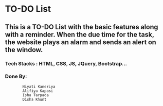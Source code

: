# TO-DO List

## This is a TO-DO List with the basic features along with a reminder. When the due time for the task, the website plays an alarm and sends an alert on the window. 

### Tech Stacks : HTML, CSS, JS, JQuery, Bootstrap...

### Done By:
            Niyati Kaneriya 
            Alifiya Kapasi
            Isha Tarpada
            Disha Khunt


